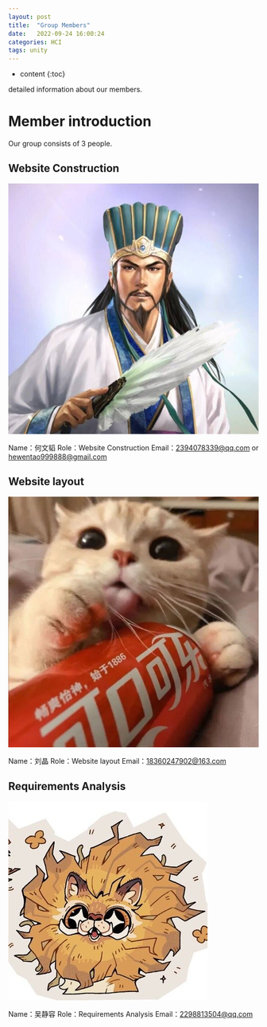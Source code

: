 ```yaml
---
layout: post
title:  "Group Members"
date:   2022-09-24 16:00:24
categories: HCI 
tags: unity 
---
```


* content
{:toc}

detailed information about our members.



<!--more-->

# Member introduction
Our group consists of 3 people.

## Website Construction
![](https://github.com/Ehrgeiz-H/Ehrgeiz-H.github.io/blob/master/images/%E4%BD%95%E6%96%87%E9%9F%AC.jpg)

Name：何文韬
Role：Website Construction
Email：2394078339@qq.com or hewentao999888@gmail.com

## Website layout
![](https://github.com/Ehrgeiz-H/Ehrgeiz-H.github.io/blob/master/images/%E5%88%98%E6%99%B6.jpg)

Name：刘晶
Role：Website layout
Email：18360247902@163.com


## Requirements Analysis
![](https://github.com/Ehrgeiz-H/Ehrgeiz-H.github.io/blob/master/images/%E5%90%B4%E9%9D%99%E5%AE%B9.jpg)

Name：吴静容
Role：Requirements Analysis
Email：2298813504@qq.com

